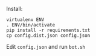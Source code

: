 Install:

    virtualenv ENV
    . ENV/bin/activate
    pip install -r requirements.txt
    cp config.dist.json config.json

Edit `config.json` and run `bot.sh`
